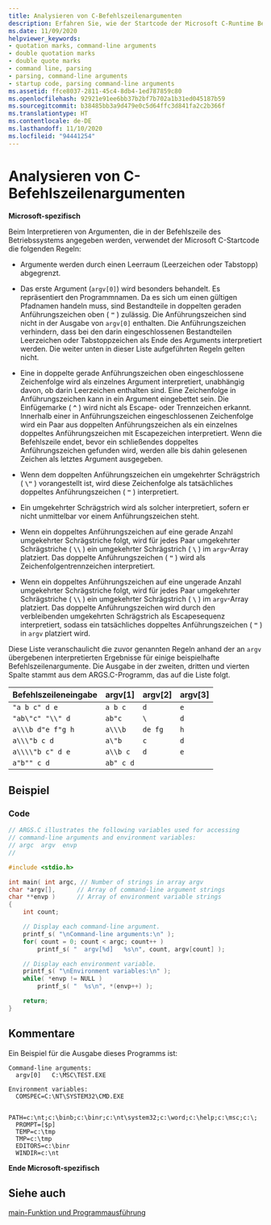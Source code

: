 ```yaml
---
title: Analysieren von C-Befehlszeilenargumenten
description: Erfahren Sie, wie der Startcode der Microsoft C-Runtime Befehlszeilenargumente interpretiert, um die Parameter „argv“ und „argc“ zu erstellen.
ms.date: 11/09/2020
helpviewer_keywords:
- quotation marks, command-line arguments
- double quotation marks
- double quote marks
- command line, parsing
- parsing, command-line arguments
- startup code, parsing command-line arguments
ms.assetid: ffce8037-2811-45c4-8db4-1ed787859c80
ms.openlocfilehash: 92921e91ee6bb37b2bf7b702a1b31ed045187b59
ms.sourcegitcommit: b38485bb3a9d479e0c5d64ffc3d841fa2c2b366f
ms.translationtype: HT
ms.contentlocale: de-DE
ms.lasthandoff: 11/10/2020
ms.locfileid: "94441254"
---
```

# <a name="parsing-c-command-line-arguments"></a>Analysieren von C-Befehlszeilenargumenten

**Microsoft-spezifisch**

Beim Interpretieren von Argumenten, die in der Befehlszeile des Betriebssystems angegeben werden, verwendet der Microsoft C-Startcode die folgenden Regeln:

- Argumente werden durch einen Leerraum (Leerzeichen oder Tabstopp) abgegrenzt.

- Das erste Argument (`argv[0]`) wird besonders behandelt. Es repräsentiert den Programmnamen. Da es sich um einen gültigen Pfadnamen handeln muss, sind Bestandteile in doppelten geraden Anführungszeichen oben ( **`"`** ) zulässig. Die Anführungszeichen sind nicht in der Ausgabe von `argv[0]` enthalten. Die Anführungszeichen verhindern, dass bei den darin eingeschlossenen Bestandteilen Leerzeichen oder Tabstoppzeichen als Ende des Arguments interpretiert werden. Die weiter unten in dieser Liste aufgeführten Regeln gelten nicht.

- Eine in doppelte gerade Anführungszeichen oben eingeschlossene Zeichenfolge wird als einzelnes Argument interpretiert, unabhängig davon, ob darin Leerzeichen enthalten sind. Eine Zeichenfolge in Anführungszeichen kann in ein Argument eingebettet sein. Die Einfügemarke ( **`^`** ) wird nicht als Escape- oder Trennzeichen erkannt. Innerhalb einer in Anführungszeichen eingeschlossenen Zeichenfolge wird ein Paar aus doppelten Anführungszeichen als ein einzelnes doppeltes Anführungszeichen mit Escapezeichen interpretiert. Wenn die Befehlszeile endet, bevor ein schließendes doppeltes Anführungszeichen gefunden wird, werden alle bis dahin gelesenen Zeichen als letztes Argument ausgegeben.

- Wenn dem doppelten Anführungszeichen ein umgekehrter Schrägstrich ( **`\"`** ) vorangestellt ist, wird diese Zeichenfolge als tatsächliches doppeltes Anführungszeichen ( **`"`** ) interpretiert.

- Ein umgekehrter Schrägstrich wird als solcher interpretiert, sofern er nicht unmittelbar vor einem Anführungszeichen steht.

- Wenn ein doppeltes Anführungszeichen auf eine gerade Anzahl umgekehrter Schrägstriche folgt, wird für jedes Paar umgekehrter Schrägstriche ( **`\\`** ) ein umgekehrter Schrägstrich ( **`\`** ) im `argv`-Array platziert. Das doppelte Anführungszeichen ( **`"`** ) wird als Zeichenfolgentrennzeichen interpretiert.

- Wenn ein doppeltes Anführungszeichen auf eine ungerade Anzahl umgekehrter Schrägstriche folgt, wird für jedes Paar umgekehrter Schrägstriche ( **`\\`** ) ein umgekehrter Schrägstrich ( **`\`** ) im `argv`-Array platziert. Das doppelte Anführungszeichen wird durch den verbleibenden umgekehrten Schrägstrich als Escapesequenz interpretiert, sodass ein tatsächliches doppeltes Anführungszeichen ( **`"`** ) in `argv` platziert wird.

Diese Liste veranschaulicht die zuvor genannten Regeln anhand der an `argv` übergebenen interpretierten Ergebnisse für einige beispielhafte Befehlszeilenargumente. Die Ausgabe in der zweiten, dritten und vierten Spalte stammt aus dem ARGS.C-Programm, das auf die Liste folgt.

|Befehlszeileneingabe|argv[1]|argv[2]|argv[3]|
|-------------------------|---------------|---------------|---------------|
|`"a b c" d e`|`a b c`|`d`|`e`|
|`"ab\"c" "\\" d`|`ab"c`|`\`|`d`|
|`a\\\b d"e f"g h`|`a\\\b`|`de fg`|`h`|
|`a\\\"b c d`|`a\"b`|`c`|`d`|
|`a\\\\"b c" d e`|`a\\b c`|`d`|`e`|
|`a"b"" c d`|`ab" c d`|||

## <a name="example"></a>Beispiel

### <a name="code"></a>Code

```c
// ARGS.C illustrates the following variables used for accessing
// command-line arguments and environment variables:
// argc  argv  envp
//

#include <stdio.h>

int main( int argc, // Number of strings in array argv
char *argv[],      // Array of command-line argument strings
char **envp )      // Array of environment variable strings
{
    int count;

    // Display each command-line argument.
    printf_s( "\nCommand-line arguments:\n" );
    for( count = 0; count < argc; count++ )
        printf_s( "  argv[%d]   %s\n", count, argv[count] );

    // Display each environment variable.
    printf_s( "\nEnvironment variables:\n" );
    while( *envp != NULL )
        printf_s( "  %s\n", *(envp++) );

    return;
}
```

## <a name="comments"></a>Kommentare

Ein Beispiel für die Ausgabe dieses Programms ist:

```
Command-line arguments:
  argv[0]   C:\MSC\TEST.EXE

Environment variables:
  COMSPEC=C:\NT\SYSTEM32\CMD.EXE

  PATH=c:\nt;c:\binb;c:\binr;c:\nt\system32;c:\word;c:\help;c:\msc;c:\;
  PROMPT=[$p]
  TEMP=c:\tmp
  TMP=c:\tmp
  EDITORS=c:\binr
  WINDIR=c:\nt
```

**Ende Microsoft-spezifisch**

## <a name="see-also"></a>Siehe auch

[main-Funktion und Programmausführung](../c-language/main-function-and-program-execution.md)
